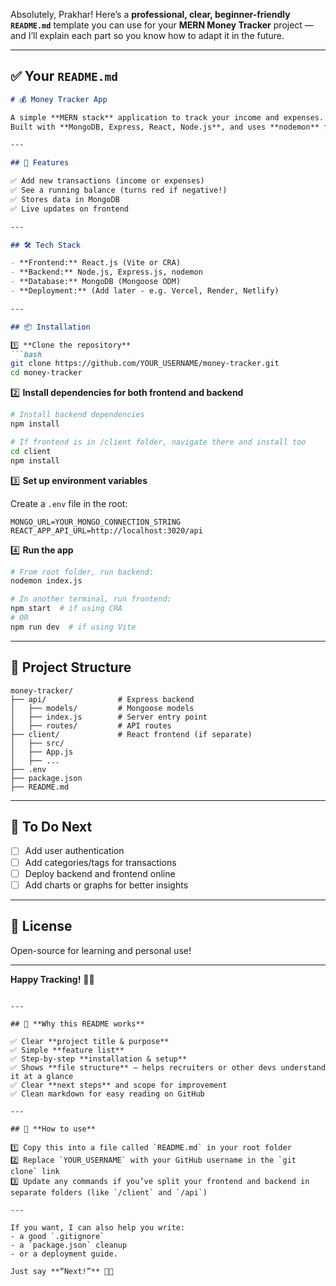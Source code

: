 Absolutely, Prakhar! Here’s a **professional, clear, beginner-friendly `README.md`** template you can use for your **MERN Money Tracker** project — and I’ll explain each part so you know how to adapt it in the future.

---

## ✅ **Your `README.md`**

````markdown
# 💰 Money Tracker App

A simple **MERN stack** application to track your income and expenses.  
Built with **MongoDB, Express, React, Node.js**, and uses **nodemon** for hot-reloading the backend.

---

## 🚀 Features

✅ Add new transactions (income or expenses)  
✅ See a running balance (turns red if negative!)  
✅ Stores data in MongoDB  
✅ Live updates on frontend

---

## 🛠️ Tech Stack

- **Frontend:** React.js (Vite or CRA)
- **Backend:** Node.js, Express.js, nodemon
- **Database:** MongoDB (Mongoose ODM)
- **Deployment:** (Add later - e.g. Vercel, Render, Netlify)

---

## 📦 Installation

1️⃣ **Clone the repository**
```bash
git clone https://github.com/YOUR_USERNAME/money-tracker.git
cd money-tracker
````

2️⃣ **Install dependencies for both frontend and backend**

```bash
# Install backend dependencies
npm install

# If frontend is in /client folder, navigate there and install too
cd client
npm install
```

3️⃣ **Set up environment variables**

Create a `.env` file in the root:

```env
MONGO_URL=YOUR_MONGO_CONNECTION_STRING
REACT_APP_API_URL=http://localhost:3020/api
```

4️⃣ **Run the app**

```bash
# From root folder, run backend:
nodemon index.js

# In another terminal, run frontend:
npm start  # if using CRA
# OR
npm run dev  # if using Vite
```

---

## 📂 Project Structure

```
money-tracker/
├── api/                # Express backend
│   ├── models/         # Mongoose models
│   ├── index.js        # Server entry point
│   ├── routes/         # API routes
├── client/             # React frontend (if separate)
│   ├── src/
│   ├── App.js
│   ├── ...
├── .env
├── package.json
├── README.md
```

---

## 🧩 To Do Next

* [ ] Add user authentication
* [ ] Add categories/tags for transactions
* [ ] Deploy backend and frontend online
* [ ] Add charts or graphs for better insights

---

## 📜 License

Open-source for learning and personal use!

---

**Happy Tracking!** 🚀💸

```

---

## 📌 **Why this README works**

✅ Clear **project title & purpose**  
✅ Simple **feature list**  
✅ Step-by-step **installation & setup**  
✅ Shows **file structure** — helps recruiters or other devs understand it at a glance  
✅ Clear **next steps** and scope for improvement  
✅ Clean markdown for easy reading on GitHub

---

## 🔑 **How to use**

1️⃣ Copy this into a file called `README.md` in your root folder  
2️⃣ Replace `YOUR_USERNAME` with your GitHub username in the `git clone` link  
3️⃣ Update any commands if you’ve split your frontend and backend in separate folders (like `/client` and `/api`)

---

If you want, I can also help you write:
- a good `.gitignore`
- a `package.json` cleanup
- or a deployment guide.

Just say **“Next!”** 🚀✨
```
